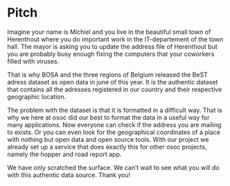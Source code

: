 # Pitch

Imagine your name is Michiel and you live in the beautiful small town of Herenthout where you do important work in the IT-departement of the town hall. 
The mayor is asking you to update the address file of Herenthout but you are probably busy enough fixing the computers that your coworkers filled with viruses.

That is why BOSA and the three regions of Belgium released the BeST adress dataset as open data in june of this year.
It is the authentic dataset that contains all the adresses registered in our country and their respective geographic location.

The problem with the dataset is that it is formatted in a difficult way. 
That is why we here at osoc did our best to format the data in a useful way for many applications.
Now everyone can check if the address you are mailing to exists.
Or you can even look for the geographical coordinates of a place with nothing but open data and open source tools.
With our project we already set up a service that does exactly this for other osoc projects, namely the hopper and road report app.

We have only scratched the surface. We can’t wait to see what you will do with this authentic data source. Thank you!
